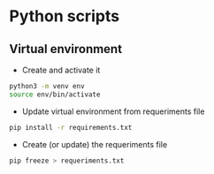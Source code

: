 # Python scripts

## Virtual environment

* Create and activate it

```bash
python3 -m venv env
source env/bin/activate
```

* Update virtual environment from requeriments file

```bash
pip install -r requirements.txt
```

* Create (or update) the requeriments file

```bash
pip freeze > requeriments.txt
```
